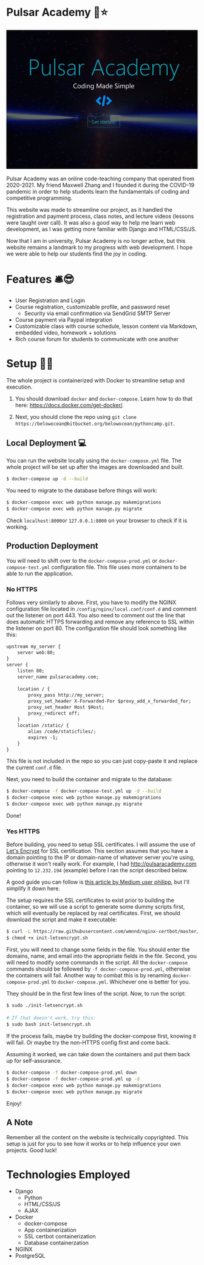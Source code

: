 # Pulsar Academy 🚀⭐

![Pulsar Academy Thumbnail](pulsaracademy.png)

Pulsar Academy was an online code-teaching company that operated from 2020-2021. My friend Maxwell Zhang and I founded it during the COVID-19 pandemic in order to help students learn the fundamentals of coding and competitive programming. 

This website was made to streamline our project, as it handled the registration and payment process, class notes, and lecture videos (lessons were taught over call). It was also a good way to help me learn web development, as I was getting more familiar with Django and HTML/CSS/JS.

Now that I am in university, Pulsar Academy is no longer active, but this website remains a landmark to my progress with web development. I hope we were able to help our students find the joy in coding.

# Features 🛎😎
- User Registration and Login 
- Course registration, customizable profile, and password reset
    - Security via email confirmation via SendGrid SMTP Server
- Course payment via Paypal integration
- Customizable class with course schedule, lesson content via Markdown, embedded video, homework + solutions
- Rich course forum for students to communicate with one another

# Setup 🧑‍🍳

The whole project is containerized with Docker to streamline setup and execution.

1. You should download `docker` and `docker-compose`. Learn how to do that here: https://docs.docker.com/get-docker/.

2. Next, you should clone the repo using `git clone https://belowocean@bitbucket.org/belowocean/pythoncamp.git`.

## Local Deployment 💻

You can run the website locally using the `docker-compose.yml` file. The whole project will be set up after the images are downloaded and built.

```bash
$ docker-compose up -d --build
```

You need to migrate to the database before things will work:

```bash
$ docker-compose exec web python manage.py makemigrations
$ docker-compose exec web python manage.py migrate
```

Check `localhost:8000`or `127.0.0.1:8000` on your browser to check if it is working. 

## Production Deployment

You will need to shift over to the `docker-compose-prod.yml` or `docker-compose-test.yml` configuration file. This file uses more containers to be able to run the application.

### No HTTPS

Follows very similarly to above. First, you have to modify the NGINX configuration file located in `/config/nginx/local.conf/conf.d` and comment out the listener on port 443. You also need to comment out the line that does  automatic HTTPS forwarding and remove any reference to SSL within the listener on port 80. The configuration file should look something like this:

```nginx
upstream my_server {
    server web:80;
}
server {
    listen 80;
    server_name pulsaracademy.com;

    location / {
        proxy_pass http://my_server;
        proxy_set_header X-Forwarded-For $proxy_add_x_forwarded_for;
        proxy_set_header Host $Host;
        proxy_redirect off;
    }
    location /static/ {
        alias /code/staticfiles/;
        expires -1;
    }
}
```

This file is not included in the repo so you can just copy-paste it and replace the current `conf.d` file.

Next, you need to build the container and migrate to the database:

```bash
$ docker-compose -f docker-compose-test.yml up -d --build
$ docker-compose exec web python manage.py makemigrations
$ docker-compose exec web python manage.py migrate
```

Done!

### Yes HTTPS

Before building, you need to setup SSL certificates. I will assume the use of [Let's Encrypt](https://letsencrypt.org/) for SSL certification. This section assumes that you have a domain pointing to the IP or domain-name of whatever server you're using, otherwise it won't really work. For example, I had http://pulsaracademy.com pointing to `12.232.194` (example) before I ran the script described below.

A good guide you can follow is [this article by Medium user philipp](https://pentacent.medium.com/nginx-and-lets-encrypt-with-docker-in-less-than-5-minutes-b4b8a60d3a71), but I'll simplify it down here. 

The setup requires the SSL certificates to exist prior to building the container, so we will use a script to generate some dummy scripts first, which will eventually be replaced by real certificates. First, we should download the script and make it executable:

```bash
$ curl -L https://raw.githubusercontent.com/wmnnd/nginx-certbot/master/init-letsencrypt.sh > init-letsencrypt.sh
$ chmod +x init-letsencrypt.sh
```

First, you will need to change some fields in the file. You should enter the domains, name, and email into the appropriate fields in the file. Second, you will need to modify some commands in the script. All the `docker-compose` commands should be followed by `-f docker-compose-prod.yml`, otherwise the containers will fail. Another way to combat this is by renaming `docker-compose-prod.yml` to `docker-compose.yml`. Whichever one is better for you.

They should be in the first few lines of the script. Now, to run the script:

```bash
$ sudo ./init-letsencrypt.sh

# If that doesn't work, try this:
$ sudo bash init-letsencrypt.sh
```

If the process fails, maybe try building the docker-compose first, knowing it will fail. Or maybe try the non-HTTPS config first and come back. 

Assuming it worked, we can take down the containers and put them back up for self-assurance.

```bash
$ docker-compose -f docker-compose-prod.yml down
$ docker-compose -f docker-compose-prod.yml up -d
$ docker-compose exec web python manage.py makemigrations
$ docker-compose exec web python manage.py migrate
```

Enjoy! 

## A Note

Remember all the content on the website is technically copyrighted. This setup is just for you to see how it works or to help influence your own projects. Good luck!

# Technologies Employed

- Django
  - Python
  - HTML/CSS/JS
  - AJAX
- Docker
  - docker-compose
  - App containerization
  - SSL certbot containerization
  - Database containerzation
- NGINX
- PostgreSQL

